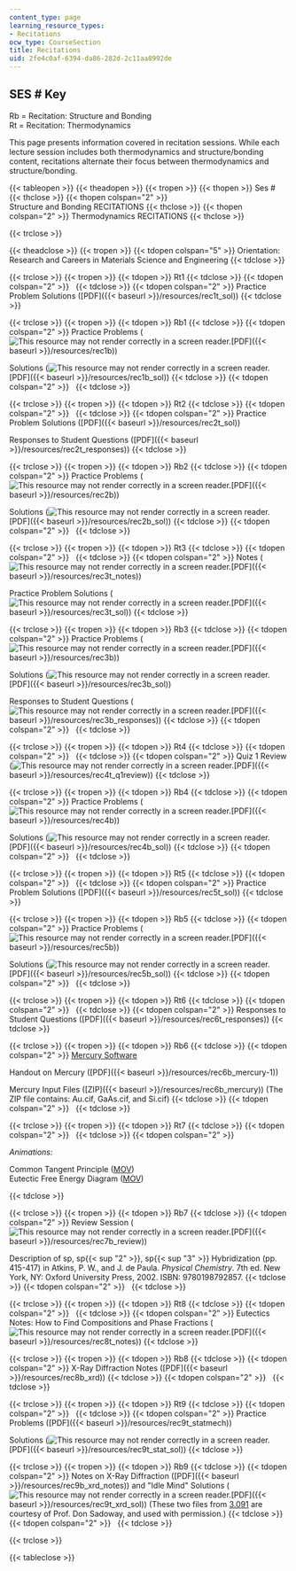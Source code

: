 ```yaml
---
content_type: page
learning_resource_types:
- Recitations
ocw_type: CourseSection
title: Recitations
uid: 2fe4c0af-6394-da86-282d-2c11aa8992de
---
```


SES # Key
---------

Rb = Recitation: Structure and Bonding  
Rt = Recitation: Thermodynamics

This page presents information covered in recitation sessions. While each lecture session includes both thermodynamics and structure/bonding content, recitations alternate their focus between thermodynamics and structure/bonding.

{{< tableopen >}}
{{< theadopen >}}
{{< tropen >}}
{{< thopen >}}
Ses #
{{< thclose >}}
{{< thopen colspan="2" >}}
Structure and Bonding RECITATIONS
{{< thclose >}}
{{< thopen colspan="2" >}}
Thermodynamics RECITATIONS
{{< thclose >}}

{{< trclose >}}

{{< theadclose >}}
{{< tropen >}}
{{< tdopen colspan="5" >}}
Orientation: Research and Careers in Materials Science and Engineering
{{< tdclose >}}

{{< trclose >}}
{{< tropen >}}
{{< tdopen >}}
Rt1
{{< tdclose >}}
{{< tdopen colspan="2" >}}
 
{{< tdclose >}}
{{< tdopen colspan="2" >}}
Practice Problem Solutions ([PDF]({{< baseurl >}}/resources/rec1t_sol))
{{< tdclose >}}

{{< trclose >}}
{{< tropen >}}
{{< tdopen >}}
Rb1
{{< tdclose >}}
{{< tdopen colspan="2" >}}
Practice Problems (![This resource may not render correctly in a screen reader.](/images/inacessible.gif)[PDF]({{< baseurl >}}/resources/rec1b))  
  
Solutions (![This resource may not render correctly in a screen reader.](/images/inacessible.gif)[PDF]({{< baseurl >}}/resources/rec1b_sol))
{{< tdclose >}}
{{< tdopen colspan="2" >}}
 
{{< tdclose >}}

{{< trclose >}}
{{< tropen >}}
{{< tdopen >}}
Rt2
{{< tdclose >}}
{{< tdopen colspan="2" >}}
 
{{< tdclose >}}
{{< tdopen colspan="2" >}}
Practice Problem Solutions ([PDF]({{< baseurl >}}/resources/rec2t_sol))  
  
Responses to Student Questions ([PDF]({{< baseurl >}}/resources/rec2t_responses))
{{< tdclose >}}

{{< trclose >}}
{{< tropen >}}
{{< tdopen >}}
Rb2
{{< tdclose >}}
{{< tdopen colspan="2" >}}
Practice Problems (![This resource may not render correctly in a screen reader.](/images/inacessible.gif)[PDF]({{< baseurl >}}/resources/rec2b))  
  
Solutions (![This resource may not render correctly in a screen reader.](/images/inacessible.gif)[PDF]({{< baseurl >}}/resources/rec2b_sol))
{{< tdclose >}}
{{< tdopen colspan="2" >}}
 
{{< tdclose >}}

{{< trclose >}}
{{< tropen >}}
{{< tdopen >}}
Rt3
{{< tdclose >}}
{{< tdopen colspan="2" >}}
 
{{< tdclose >}}
{{< tdopen colspan="2" >}}
Notes (![This resource may not render correctly in a screen reader.](/images/inacessible.gif)[PDF]({{< baseurl >}}/resources/rec3t_notes))  
  
Practice Problem Solutions (![This resource may not render correctly in a screen reader.](/images/inacessible.gif)[PDF]({{< baseurl >}}/resources/rec3t_sol))
{{< tdclose >}}

{{< trclose >}}
{{< tropen >}}
{{< tdopen >}}
Rb3
{{< tdclose >}}
{{< tdopen colspan="2" >}}
Practice Problems (![This resource may not render correctly in a screen reader.](/images/inacessible.gif)[PDF]({{< baseurl >}}/resources/rec3b))  
  
Solutions (![This resource may not render correctly in a screen reader.](/images/inacessible.gif)[PDF]({{< baseurl >}}/resources/rec3b_sol))  
  
Responses to Student Questions (![This resource may not render correctly in a screen reader.](/images/inacessible.gif)[PDF]({{< baseurl >}}/resources/rec3b_responses))
{{< tdclose >}}
{{< tdopen colspan="2" >}}
 
{{< tdclose >}}

{{< trclose >}}
{{< tropen >}}
{{< tdopen >}}
Rt4
{{< tdclose >}}
{{< tdopen colspan="2" >}}
 
{{< tdclose >}}
{{< tdopen colspan="2" >}}
Quiz 1 Review (![This resource may not render correctly in a screen reader.](/images/inacessible.gif)[PDF]({{< baseurl >}}/resources/rec4t_q1review))
{{< tdclose >}}

{{< trclose >}}
{{< tropen >}}
{{< tdopen >}}
Rb4
{{< tdclose >}}
{{< tdopen colspan="2" >}}
Practice Problems (![This resource may not render correctly in a screen reader.](/images/inacessible.gif)[PDF]({{< baseurl >}}/resources/rec4b))  
  
Solutions (![This resource may not render correctly in a screen reader.](/images/inacessible.gif)[PDF]({{< baseurl >}}/resources/rec4b_sol))
{{< tdclose >}}
{{< tdopen colspan="2" >}}
 
{{< tdclose >}}

{{< trclose >}}
{{< tropen >}}
{{< tdopen >}}
Rt5
{{< tdclose >}}
{{< tdopen colspan="2" >}}
 
{{< tdclose >}}
{{< tdopen colspan="2" >}}
Practice Problem Solutions ([PDF]({{< baseurl >}}/resources/rec5t_sol))
{{< tdclose >}}

{{< trclose >}}
{{< tropen >}}
{{< tdopen >}}
Rb5
{{< tdclose >}}
{{< tdopen colspan="2" >}}
Practice Problems (![This resource may not render correctly in a screen reader.](/images/inacessible.gif)[PDF]({{< baseurl >}}/resources/rec5b))  
  
Solutions (![This resource may not render correctly in a screen reader.](/images/inacessible.gif)[PDF]({{< baseurl >}}/resources/rec5b_sol))
{{< tdclose >}}
{{< tdopen colspan="2" >}}
 
{{< tdclose >}}

{{< trclose >}}
{{< tropen >}}
{{< tdopen >}}
Rt6
{{< tdclose >}}
{{< tdopen colspan="2" >}}
 
{{< tdclose >}}
{{< tdopen colspan="2" >}}
Responses to Student Questions ([PDF]({{< baseurl >}}/resources/rec6t_responses))
{{< tdclose >}}

{{< trclose >}}
{{< tropen >}}
{{< tdopen >}}
Rb6
{{< tdclose >}}
{{< tdopen colspan="2" >}}
[Mercury Software](http://www.ccdc.cam.ac.uk/products/csd_system/mercury/)  
  
Handout on Mercury ([PDF]({{< baseurl >}}/resources/rec6b_mercury-1))  
  
Mercury Input Files ([ZIP]({{< baseurl >}}/resources/rec6b_mercury)) (The ZIP file contains: Au.cif, GaAs.cif, and Si.cif)
{{< tdclose >}}
{{< tdopen colspan="2" >}}
 
{{< tdclose >}}

{{< trclose >}}
{{< tropen >}}
{{< tdopen >}}
Rt7
{{< tdclose >}}
{{< tdopen colspan="2" >}}
 
{{< tdclose >}}
{{< tdopen colspan="2" >}}


_Animations:_

Common Tangent Principle ([MOV](/ans7870/3/3.012/f05/recitations/rec7t_tangent.mov))  
Eutectic Free Energy Diagram ([MOV](/ans7870/3/3.012/f05/recitations/rec7t_eutectic.mov))


{{< tdclose >}}

{{< trclose >}}
{{< tropen >}}
{{< tdopen >}}
Rb7
{{< tdclose >}}
{{< tdopen colspan="2" >}}
Review Session (![This resource may not render correctly in a screen reader.](/images/inacessible.gif)[PDF]({{< baseurl >}}/resources/rec7b_review))  
  
Description of sp, sp{{< sup "2" >}}, sp{{< sup "3" >}} Hybridization (pp. 415-417) in Atkins, P. W., and J. de Paula. _Physical Chemistry_. 7th ed. New York, NY: Oxford University Press, 2002. ISBN: 9780198792857.
{{< tdclose >}}
{{< tdopen colspan="2" >}}
 
{{< tdclose >}}

{{< trclose >}}
{{< tropen >}}
{{< tdopen >}}
Rt8
{{< tdclose >}}
{{< tdopen colspan="2" >}}
 
{{< tdclose >}}
{{< tdopen colspan="2" >}}
Eutectics Notes: How to Find Compositions and Phase Fractions (![This resource may not render correctly in a screen reader.](/images/inacessible.gif)[PDF]({{< baseurl >}}/resources/rec8t_notes))
{{< tdclose >}}

{{< trclose >}}
{{< tropen >}}
{{< tdopen >}}
Rb8
{{< tdclose >}}
{{< tdopen colspan="2" >}}
X-Ray Diffraction Notes ([PDF]({{< baseurl >}}/resources/rec8b_xrd))
{{< tdclose >}}
{{< tdopen colspan="2" >}}
 
{{< tdclose >}}

{{< trclose >}}
{{< tropen >}}
{{< tdopen >}}
Rt9
{{< tdclose >}}
{{< tdopen colspan="2" >}}
 
{{< tdclose >}}
{{< tdopen colspan="2" >}}
Practice Problems ([PDF]({{< baseurl >}}/resources/rec9t_statmech))  
  
Solutions (![This resource may not render correctly in a screen reader.](/images/inacessible.gif)[PDF]({{< baseurl >}}/resources/rec9t_stat_sol))
{{< tdclose >}}

{{< trclose >}}
{{< tropen >}}
{{< tdopen >}}
Rb9
{{< tdclose >}}
{{< tdopen colspan="2" >}}
Notes on X-Ray Diffraction ([PDF]({{< baseurl >}}/resources/rec9b_xrd_notes)) and "Idle Mind" Solutions (![This resource may not render correctly in a screen reader.](/images/inacessible.gif)[PDF]({{< baseurl >}}/resources/rec9t_xrd_sol)) (These two files from [3.091](/courses/3-091sc-introduction-to-solid-state-chemistry-fall-2010) are courtesy of Prof. Don Sadoway, and used with permission.)
{{< tdclose >}}
{{< tdopen colspan="2" >}}
 
{{< tdclose >}}

{{< trclose >}}

{{< tableclose >}}